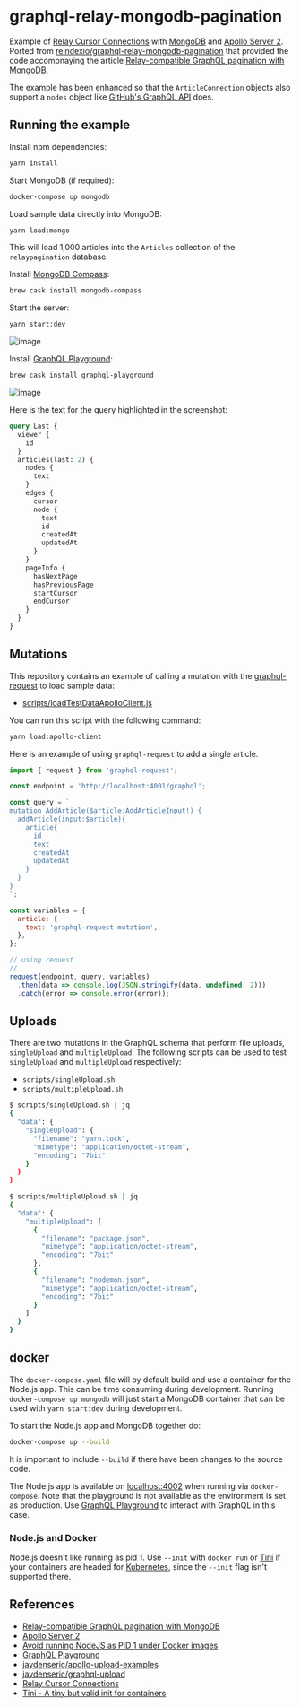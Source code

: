 # graphql-relay-mongodb-pagination

Example of [Relay Cursor Connections](https://facebook.github.io/relay/graphql/connections.htm)
with [MongoDB](https://www.mongodb.com/) and
[Apollo Server 2](https://www.apollographql.com/docs/apollo-server/).
Ported from [reindexio/graphql-relay-mongodb-pagination](https://github.com/reindexio/graphql-relay-mongodb-pagination)
that provided the code accompnaying the article
[Relay-compatible GraphQL pagination with MongoDB](https://www.reindex.io/blog/relay-graphql-pagination-with-mongodb/).

The example has been enhanced so that the `ArticleConnection` objects
also support a `nodes` object like [GitHub's GraphQL API](https://developer.github.com/v4/guides/forming-calls/) does.

## Running the example

Install npm dependencies:

```bash
yarn install
```

Start MongoDB (if required):

```bash
docker-compose up mongodb
```

Load sample data directly into MongoDB:

```bash
yarn load:mongo
```

This will load 1,000 articles into the `Articles` collection of the
`relaypagination` database.

Install [MongoDB Compass](https://www.mongodb.com/products/compass):

```bash
brew cask install mongodb-compass
```

Start the server:

```bash
yarn start:dev
```

![image](https://user-images.githubusercontent.com/5160593/70457488-1b48db00-1a65-11ea-887d-7db4cd306f24.png)

Install [GraphQL Playground](https://github.com/prisma-labs/graphql-playground):

```bash
brew cask install graphql-playground
```

![image](https://user-images.githubusercontent.com/5160593/70457308-ca38e700-1a64-11ea-9133-f714d3b29a24.png)

Here is the text for the query highlighted in the screenshot:

```graphql
query Last {
  viewer {
    id
  }
  articles(last: 2) {
    nodes {
      text
    }
    edges {
      cursor
      node {
        text
        id
        createdAt
        updatedAt
      }
    }
    pageInfo {
      hasNextPage
      hasPreviousPage
      startCursor
      endCursor
    }
  }
}
```

## Mutations

This repository contains an example of calling a mutation with the [graphql-request](https://github.com/prisma-labs/graphql-request)
to load sample data:

- [scripts/loadTestDataApolloClient.js](scripts/loadTestDataApolloClient.js)

You can run this script with the following command:

```bash
yarn load:apollo-client
```

Here is an example of using `graphql-request` to add a single article.

```javascript
import { request } from 'graphql-request';

const endpoint = 'http://localhost:4001/graphql';

const query = `
mutation AddArticle($article:AddArticleInput!) {
  addArticle(input:$article){
    article{
      id
      text
      createdAt
      updatedAt
    }
  }
}
`;

const variables = {
  article: {
    text: 'graphql-request mutation',
  },
};

// using request
//
request(endpoint, query, variables)
  .then(data => console.log(JSON.stringify(data, undefined, 2)))
  .catch(error => console.error(error));
```

## Uploads

There are two mutations in the GraphQL schema that perform file uploads,
`singleUpload` and `multipleUpload`. The following scripts can be used
to test `singleUpload` and `multipleUpload` respectively:

- `scripts/singleUpload.sh`
- `scripts/multipleUpload.sh`

```bash
$ scripts/singleUpload.sh | jq
{
  "data": {
    "singleUpload": {
      "filename": "yarn.lock",
      "mimetype": "application/octet-stream",
      "encoding": "7bit"
    }
  }
}
```

```bash
$ scripts/multipleUpload.sh | jq
{
  "data": {
    "multipleUpload": [
      {
        "filename": "package.json",
        "mimetype": "application/octet-stream",
        "encoding": "7bit"
      },
      {
        "filename": "nodemon.json",
        "mimetype": "application/octet-stream",
        "encoding": "7bit"
      }
    ]
  }
}
```

## docker

The `docker-compose.yaml` file will by default build and use a container
for the Node.js app. This can be time consuming during development.
Running `docker-compose up mongodb` will just start a MongoDB container
that can be used with `yarn start:dev` during development.

To start the Node.js app and MongoDB together do:

```bash
docker-compose up --build
```

It is important to include `--build` if there have been changes to the
source code.

The Node.js app is available on [localhost:4002](http://localhost:4002)
when running via `docker-compose`. Note that the playground is not available
as the environment is set as production. Use
[GraphQL Playground](https://github.com/prisma-labs/graphql-playground)
to interact with GraphQL in this case.

### Node.js and Docker

Node.js doesn't like running as pid 1. Use `--init` with `docker run`
or [Tini](https://github.com/krallin/tini) if your containers are headed
for [Kubernetes](https://kubernetes.io/), since the `--init` flag isn't supported there.

## References

- [Relay-compatible GraphQL pagination with MongoDB](https://www.reindex.io/blog/relay-graphql-pagination-with-mongodb/)
- [Apollo Server 2](https://www.apollographql.com/docs/apollo-server/)
- [Avoid running NodeJS as PID 1 under Docker images](https://www.elastic.io/nodejs-as-pid-1-under-docker-images/)
- [GraphQL Playground](https://github.com/prisma-labs/graphql-playground)
- [jaydenseric/apollo-upload-examples](https://github.com/jaydenseric/apollo-upload-examples)
- [jaydenseric/graphql-upload](https://github.com/jaydenseric/graphql-upload)
- [Relay Cursor Connections](https://facebook.github.io/relay/graphql/connections.htm)
- [Tini - A tiny but valid init for containers](https://github.com/krallin/tini)
